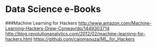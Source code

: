 # Data Science e-Books

###Machine Learning for Hackers
http://www.amazon.com/Machine-Learning-Hackers-Drew-Conway/dp/1449303714
http://blog.revolutionanalytics.com/2012/02/machine-learning-for-hackers.html
https://github.com/caiomsouza/ML_for_Hackers





